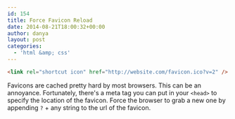 ```yaml
---
id: 154
title: Force Favicon Reload
date: 2014-08-21T18:00:32+00:00
author: danya
layout: post
categories:
  - 'html &amp; css'
---
```

```html
<link rel="shortcut icon" href="http://website.com/favicon.ico?v=2" />
```

Favicons are cached pretty hard by most browsers. This can be an annoyance. Fortunately, there's a meta tag you can put in your `<head>` to specify the location of the favicon. Force the browser to grab a new one by appending `?` + any string to the url of the favicon.
